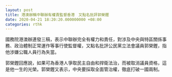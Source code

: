 ```yaml
---
layout: post
title: 港澳辦稱中聯辦有權責監督香港　又點名批評郭榮鏗
date: 2020-04-21 18:20:20.000000000 +08:00
categories: rthk
---
```


國務院港澳辦連發三稿，表示中聯辦完全有權力和責任，對涉及中央與特區關係事務、政治體制正常運作等事行使監督權，又點名批評公民黨立法會議員郭榮鏗，指他涉嫌公職人員行為失當。

郭榮鏗回應說，如果可為香港人爭取民主自由和捍衛法治，而被取消議員資格，這是他一生的光榮。郭榮鏗又表示，中央要採取全面管治權，徹底打破一國兩制。
